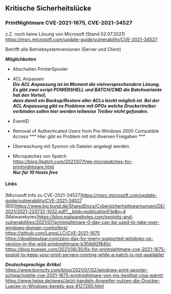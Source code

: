 ## Kritische Sicherheitslücke
### PrintNightmare CVE-2021-1675, CVE-2021-34527

z.Z. noch keine Lösung von Microsoft (Stand 02.07.2021)  
https://msrc.microsoft.com/update-guide/vulnerability/CVE-2021-34527  

Betrifft alle Betriebsystemversionen (Server und Client)

***Möglichkeiten***

* Abschalten PrinterSpooler

* ACL Anpassen  
***Die ACL Anpassung ist im Moment die vielversprechendere Lösung.  
Es gibt zwei script POWERSHELL und BATCH/CMD die Batchvariante hat den Vorteil,  
dass damit ein Backup/Restore aller ACLs leicht möglich ist.
Bei der ACL Anpassung gibt es Probleme mit GPOs welche Druckertreiber verbinden sollen
hier werden teilweise Treiber nicht gefunden.***

* EventID

* Removal of Authenticated Users from Pre-Windows 2000 Compatible Access
*** Hier gibt es Problem mit mit diversen Freigaben ***

* Überwachung mit Sysmon ob Dateien angelegt werden. 

* Micropatches von 0patch  
<https://blog.0patch.com/2021/07/free-micropatches-for-printnightmare.html>  
***Nur für 10 Hosts free***


#### Links
[Microsoft Info zu CVE-2021-34527]<https://msrc.microsoft.com/update-guide/vulnerability/CVE-2021-34527>  
[BSI]<https://www.bsi.bund.de/SharedDocs/Cybersicherheitswarnungen/DE/2021/2021-233732-1032.pdf?__blob=publicationFile&v=4>  
[Malwarebytes]<https://blog.malwarebytes.com/exploits-and-vulnerabilities/2021/07/printnightmare-0-day-can-be-used-to-take-over-windows-domain-controllers/>  
<https://github.com/LaresLLC/CVE-2021-1675>  
<https://doublepulsar.com/zero-day-for-every-supported-windows-os-version-in-the-wild-printnightmare-b3fdb82f840c>  
<https://blog.truesec.com/2021/06/30/fix-for-printnightmare-cve-2021-1675-exploit-to-keep-your-print-servers-running-while-a-patch-is-not-available/>  

***Deutschsprachige Artikel***   
<https://www.borncity.com/blog/2021/07/02/windows-print-spooler-schwachstelle-cve-2021-1675-printnightmare-von-ms-besttigt-cisa-warnt/>  
<https://www.heise.de/news/Jetzt-handeln-Angreifer-nutzen-die-Drucker-Luecke-in-Windows-bereits-aus-6127265.html>  
